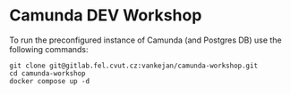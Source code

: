 # Camunda DEV Workshop

To run the preconfigured instance of Camunda (and Postgres DB) use the following commands:


```
git clone git@gitlab.fel.cvut.cz:vankejan/camunda-workshop.git
cd camunda-workshop
docker compose up -d
```